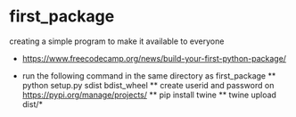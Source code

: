 # first_package

creating a simple program to make it available to everyone
* https://www.freecodecamp.org/news/build-your-first-python-package/

* run the following command in the same directory as first_package
** python setup.py sdist bdist_wheel
** create userid and password on https://pypi.org/manage/projects/
** pip install twine 
** twine upload dist/*